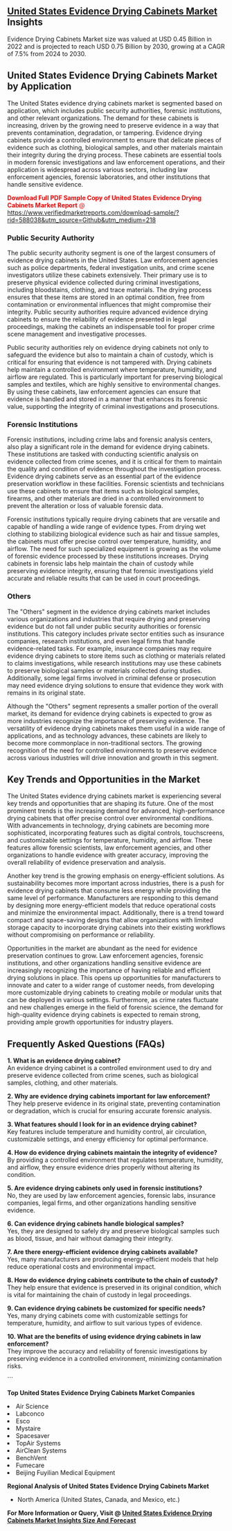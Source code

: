 <h2><a href="https://www.verifiedmarketreports.com/download-sample/?rid=588038&amp;utm_source=Github&amp;utm_medium=218" target="_blank">United States Evidence Drying Cabinets Market</a> Insights</h2><p>Evidence Drying Cabinets Market size was valued at USD 0.45 Billion in 2022 and is projected to reach USD 0.75 Billion by 2030, growing at a CAGR of 7.5% from 2024 to 2030.</p><p> <h2>United States Evidence Drying Cabinets Market by Application</h2> <p>The United States evidence drying cabinets market is segmented based on application, which includes public security authorities, forensic institutions, and other relevant organizations. The demand for these cabinets is increasing, driven by the growing need to preserve evidence in a way that prevents contamination, degradation, or tampering. Evidence drying cabinets provide a controlled environment to ensure that delicate pieces of evidence such as clothing, biological samples, and other materials maintain their integrity during the drying process. These cabinets are essential tools in modern forensic investigations and law enforcement operations, and their application is widespread across various sectors, including law enforcement agencies, forensic laboratories, and other institutions that handle sensitive evidence.</p> <p><p><span class=""><span style="color: #ff0000;"><strong>Download Full PDF Sample Copy of United States Evidence Drying Cabinets Market Report</strong> @ </span><a href="https://www.verifiedmarketreports.com/download-sample/?rid=588038&amp;utm_source=Github&amp;utm_medium=218" target="_blank">https://www.verifiedmarketreports.com/download-sample/?rid=588038&amp;utm_source=Github&amp;utm_medium=218</a></span></p></p> <h3>Public Security Authority</h3> <p>The public security authority segment is one of the largest consumers of evidence drying cabinets in the United States. Law enforcement agencies such as police departments, federal investigation units, and crime scene investigators utilize these cabinets extensively. Their primary use is to preserve physical evidence collected during criminal investigations, including bloodstains, clothing, and trace materials. The drying process ensures that these items are stored in an optimal condition, free from contamination or environmental influences that might compromise their integrity. Public security authorities require advanced evidence drying cabinets to ensure the reliability of evidence presented in legal proceedings, making the cabinets an indispensable tool for proper crime scene management and investigative processes.</p> <p>Public security authorities rely on evidence drying cabinets not only to safeguard the evidence but also to maintain a chain of custody, which is critical for ensuring that evidence is not tampered with. Drying cabinets help maintain a controlled environment where temperature, humidity, and airflow are regulated. This is particularly important for preserving biological samples and textiles, which are highly sensitive to environmental changes. By using these cabinets, law enforcement agencies can ensure that evidence is handled and stored in a manner that enhances its forensic value, supporting the integrity of criminal investigations and prosecutions.</p> <h3>Forensic Institutions</h3> <p>Forensic institutions, including crime labs and forensic analysis centers, also play a significant role in the demand for evidence drying cabinets. These institutions are tasked with conducting scientific analysis on evidence collected from crime scenes, and it is critical for them to maintain the quality and condition of evidence throughout the investigation process. Evidence drying cabinets serve as an essential part of the evidence preservation workflow in these facilities. Forensic scientists and technicians use these cabinets to ensure that items such as biological samples, firearms, and other materials are dried in a controlled environment to prevent the alteration or loss of valuable forensic data.</p> <p>Forensic institutions typically require drying cabinets that are versatile and capable of handling a wide range of evidence types. From drying wet clothing to stabilizing biological evidence such as hair and tissue samples, the cabinets must offer precise control over temperature, humidity, and airflow. The need for such specialized equipment is growing as the volume of forensic evidence processed by these institutions increases. Drying cabinets in forensic labs help maintain the chain of custody while preserving evidence integrity, ensuring that forensic investigations yield accurate and reliable results that can be used in court proceedings.</p> <h3>Others</h3> <p>The "Others" segment in the evidence drying cabinets market includes various organizations and industries that require drying and preserving evidence but do not fall under public security authorities or forensic institutions. This category includes private sector entities such as insurance companies, research institutions, and even legal firms that handle evidence-related tasks. For example, insurance companies may require evidence drying cabinets to store items such as clothing or materials related to claims investigations, while research institutions may use these cabinets to preserve biological samples or materials collected during studies. Additionally, some legal firms involved in criminal defense or prosecution may need evidence drying solutions to ensure that evidence they work with remains in its original state.</p> <p>Although the "Others" segment represents a smaller portion of the overall market, its demand for evidence drying cabinets is expected to grow as more industries recognize the importance of preserving evidence. The versatility of evidence drying cabinets makes them useful in a wide range of applications, and as technology advances, these cabinets are likely to become more commonplace in non-traditional sectors. The growing recognition of the need for controlled environments to preserve evidence across various industries will drive innovation and growth in this segment.</p> <h2>Key Trends and Opportunities in the Market</h2> <p>The United States evidence drying cabinets market is experiencing several key trends and opportunities that are shaping its future. One of the most prominent trends is the increasing demand for advanced, high-performance drying cabinets that offer precise control over environmental conditions. With advancements in technology, drying cabinets are becoming more sophisticated, incorporating features such as digital controls, touchscreens, and customizable settings for temperature, humidity, and airflow. These features allow forensic scientists, law enforcement agencies, and other organizations to handle evidence with greater accuracy, improving the overall reliability of evidence preservation and analysis.</p> <p>Another key trend is the growing emphasis on energy-efficient solutions. As sustainability becomes more important across industries, there is a push for evidence drying cabinets that consume less energy while providing the same level of performance. Manufacturers are responding to this demand by designing more energy-efficient models that reduce operational costs and minimize the environmental impact. Additionally, there is a trend toward compact and space-saving designs that allow organizations with limited storage capacity to incorporate drying cabinets into their existing workflows without compromising on performance or reliability.</p> <p>Opportunities in the market are abundant as the need for evidence preservation continues to grow. Law enforcement agencies, forensic institutions, and other organizations handling sensitive evidence are increasingly recognizing the importance of having reliable and efficient drying solutions in place. This opens up opportunities for manufacturers to innovate and cater to a wider range of customer needs, from developing more customizable drying cabinets to creating mobile or modular units that can be deployed in various settings. Furthermore, as crime rates fluctuate and new challenges emerge in the field of forensic science, the demand for high-quality evidence drying cabinets is expected to remain strong, providing ample growth opportunities for industry players.</p> <h2>Frequently Asked Questions (FAQs)</h2> <p><strong>1. What is an evidence drying cabinet?</strong><br>An evidence drying cabinet is a controlled environment used to dry and preserve evidence collected from crime scenes, such as biological samples, clothing, and other materials.</p> <p><strong>2. Why are evidence drying cabinets important for law enforcement?</strong><br>They help preserve evidence in its original state, preventing contamination or degradation, which is crucial for ensuring accurate forensic analysis.</p> <p><strong>3. What features should I look for in an evidence drying cabinet?</strong><br>Key features include temperature and humidity control, air circulation, customizable settings, and energy efficiency for optimal performance.</p> <p><strong>4. How do evidence drying cabinets maintain the integrity of evidence?</strong><br>By providing a controlled environment that regulates temperature, humidity, and airflow, they ensure evidence dries properly without altering its condition.</p> <p><strong>5. Are evidence drying cabinets only used in forensic institutions?</strong><br>No, they are used by law enforcement agencies, forensic labs, insurance companies, legal firms, and other organizations handling sensitive evidence.</p> <p><strong>6. Can evidence drying cabinets handle biological samples?</strong><br>Yes, they are designed to safely dry and preserve biological samples such as blood, tissue, and hair without damaging their integrity.</p> <p><strong>7. Are there energy-efficient evidence drying cabinets available?</strong><br>Yes, many manufacturers are producing energy-efficient models that help reduce operational costs and environmental impact.</p> <p><strong>8. How do evidence drying cabinets contribute to the chain of custody?</strong><br>They help ensure that evidence is preserved in its original condition, which is vital for maintaining the chain of custody in legal proceedings.</p> <p><strong>9. Can evidence drying cabinets be customized for specific needs?</strong><br>Yes, many drying cabinets come with customizable settings for temperature, humidity, and airflow to suit various types of evidence.</p> <p><strong>10. What are the benefits of using evidence drying cabinets in law enforcement?</strong><br>They improve the accuracy and reliability of forensic investigations by preserving evidence in a controlled environment, minimizing contamination risks.</p> ```</p><p><strong>Top United States Evidence Drying Cabinets Market Companies</strong></p><div data-test-id=""><p><li>Air Science</li><li> Labconco</li><li> Esco</li><li> Mystaire</li><li> Spacesaver</li><li> TopAir Systems</li><li> AirClean Systems</li><li> BenchVent</li><li> Fumecare</li><li> Beijing Fuyilian Medical Equipment</li></p><div><strong>Regional Analysis of&nbsp;United States Evidence Drying Cabinets Market</strong></div><ul><li dir="ltr"><p dir="ltr">North America&nbsp;(United States, Canada, and Mexico, etc.)</p></li></ul><p><strong>For More Information or Query, Visit @&nbsp;</strong><strong><a href="https://www.verifiedmarketreports.com/product/evidence-drying-cabinets-market/?utm_source=Github&amp;utm_medium=218" target="_blank">United States Evidence Drying Cabinets Market Insights Size And Forecast</a></strong></p></div>
